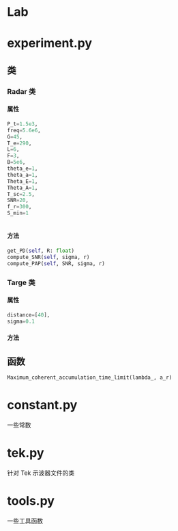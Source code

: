 # Lab

# experiment.py

## 类

### Radar 类

#### 属性

```python
P_t=1.5e3,
freq=5.6e6,
G=45,
T_e=290,
L=6,
F=3,
B=5e6,
theta_e=1,
theta_a=1,
Theta_E=1,
Theta_A=1,
T_sc=2.5,
SNR=20,
f_r=300,
S_min=1
                 
```

#### 方法

```python
get_PD(self, R: float)
compute_SNR(self, sigma, r)
compute_PAP(self, SNR, sigma, r)
```
### Targe 类

#### 属性

```python
distance=[40],
sigma=0.1
```
#### 方法

## 函数

```python
Maximum_coherent_accumulation_time_limit(lambda_, a_r)
```

# constant.py

一些常数

# tek.py

针对 Tek 示波器文件的类

# tools.py

一些工具函数
